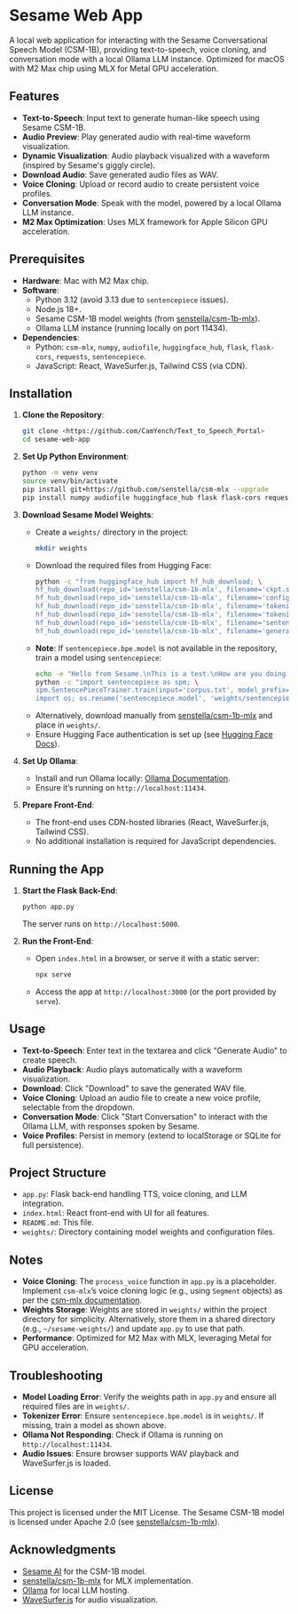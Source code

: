 # Sesame Web App

A local web application for interacting with the Sesame Conversational Speech Model (CSM-1B), providing text-to-speech, voice cloning, and conversation mode with a local Ollama LLM instance. Optimized for macOS with M2 Max chip using MLX for Metal GPU acceleration.

## Features
- **Text-to-Speech**: Input text to generate human-like speech using Sesame CSM-1B.
- **Audio Preview**: Play generated audio with real-time waveform visualization.
- **Dynamic Visualization**: Audio playback visualized with a waveform (inspired by Sesame's giggly circle).
- **Download Audio**: Save generated audio files as WAV.
- **Voice Cloning**: Upload or record audio to create persistent voice profiles.
- **Conversation Mode**: Speak with the model, powered by a local Ollama LLM instance.
- **M2 Max Optimization**: Uses MLX framework for Apple Silicon GPU acceleration.

## Prerequisites
- **Hardware**: Mac with M2 Max chip.
- **Software**:
  - Python 3.12 (avoid 3.13 due to `sentencepiece` issues).
  - Node.js 18+.
  - Sesame CSM-1B model weights (from [senstella/csm-1b-mlx](https://huggingface.co/senstella/csm-1b-mlx)).
  - Ollama LLM instance (running locally on port 11434).
- **Dependencies**:
  - Python: `csm-mlx`, `numpy`, `audiofile`, `huggingface_hub`, `flask`, `flask-cors`, `requests`, `sentencepiece`.
  - JavaScript: React, WaveSurfer.js, Tailwind CSS (via CDN).

## Installation

1. **Clone the Repository**:
   ```bash
   git clone <https://github.com/CamYench/Text_to_Speech_Portal>
   cd sesame-web-app
   ```

2. **Set Up Python Environment**:
   ```bash
   python -m venv venv
   source venv/bin/activate
   pip install git+https://github.com/senstella/csm-mlx --upgrade
   pip install numpy audiofile huggingface_hub flask flask-cors requests sentencepiece
   ```

3. **Download Sesame Model Weights**:
   - Create a `weights/` directory in the project:
     ```bash
     mkdir weights
     ```
   - Download the required files from Hugging Face:
     ```bash
     python -c "from huggingface_hub import hf_hub_download; \
     hf_hub_download(repo_id='senstella/csm-1b-mlx', filename='ckpt.safetensors', local_dir='weights'); \
     hf_hub_download(repo_id='senstella/csm-1b-mlx', filename='config.json', local_dir='weights'); \
     hf_hub_download(repo_id='senstella/csm-1b-mlx', filename='tokenizer.json', local_dir='weights'); \
     hf_hub_download(repo_id='senstella/csm-1b-mlx', filename='tokenizer_config.json', local_dir='weights'); \
     hf_hub_download(repo_id='senstella/csm-1b-mlx', filename='sentencepiece.bpe.model', local_dir='weights'); \
     hf_hub_download(repo_id='senstella/csm-1b-mlx', filename='generation_config.json', local_dir='weights')"
     ```
   - **Note**: If `sentencepiece.bpe.model` is not available in the repository, train a model using `sentencepiece`:
     ```bash
     echo -e "Hello from Sesame.\nThis is a test.\nHow are you doing today?" > corpus.txt
     python -c "import sentencepiece as spm; \
     spm.SentencePieceTrainer.train(input='corpus.txt', model_prefix='sentencepiece', vocab_size=1000, model_type='bpe', character_coverage=1.0); \
     import os; os.rename('sentencepiece.model', 'weights/sentencepiece.bpe.model')"
     ```
   - Alternatively, download manually from [senstella/csm-1b-mlx](https://huggingface.co/senstella/csm-1b-mlx) and place in `weights/`.
   - Ensure Hugging Face authentication is set up (see [Hugging Face Docs](https://huggingface.co/docs/hub/security-tokens)).

4. **Set Up Ollama**:
   - Install and run Ollama locally: [Ollama Documentation](https://ollama.ai/).
   - Ensure it’s running on `http://localhost:11434`.

5. **Prepare Front-End**:
   - The front-end uses CDN-hosted libraries (React, WaveSurfer.js, Tailwind CSS).
   - No additional installation is required for JavaScript dependencies.

## Running the App

1. **Start the Flask Back-End**:
   ```bash
   python app.py
   ```
   The server runs on `http://localhost:5000`.

2. **Run the Front-End**:
   - Open `index.html` in a browser, or serve it with a static server:
     ```bash
     npx serve
     ```
   - Access the app at `http://localhost:3000` (or the port provided by `serve`).

## Usage
- **Text-to-Speech**: Enter text in the textarea and click "Generate Audio" to create speech.
- **Audio Playback**: Audio plays automatically with a waveform visualization.
- **Download**: Click "Download" to save the generated WAV file.
- **Voice Cloning**: Upload an audio file to create a new voice profile, selectable from the dropdown.
- **Conversation Mode**: Click "Start Conversation" to interact with the Ollama LLM, with responses spoken by Sesame.
- **Voice Profiles**: Persist in memory (extend to localStorage or SQLite for full persistence).

## Project Structure
- `app.py`: Flask back-end handling TTS, voice cloning, and LLM integration.
- `index.html`: React front-end with UI for all features.
- `README.md`: This file.
- `weights/`: Directory containing model weights and configuration files.

## Notes
- **Voice Cloning**: The `process_voice` function in `app.py` is a placeholder. Implement `csm-mlx`’s voice cloning logic (e.g., using `Segment` objects) as per the [csm-mlx documentation](https://github.com/senstella/csm-mlx).
- **Weights Storage**: Weights are stored in `weights/` within the project directory for simplicity. Alternatively, store them in a shared directory (e.g., `~/sesame-weights/`) and update `app.py` to use that path.
- **Performance**: Optimized for M2 Max with MLX, leveraging Metal for GPU acceleration.

## Troubleshooting
- **Model Loading Error**: Verify the weights path in `app.py` and ensure all required files are in `weights/`.
- **Tokenizer Error**: Ensure `sentencepiece.bpe.model` is in `weights/`. If missing, train a model as shown above.
- **Ollama Not Responding**: Check if Ollama is running on `http://localhost:11434`.
- **Audio Issues**: Ensure browser supports WAV playback and WaveSurfer.js is loaded.

## License
This project is licensed under the MIT License. The Sesame CSM-1B model is licensed under Apache 2.0 (see [senstella/csm-1b-mlx](https://huggingface.co/senstella/csm-1b-mlx)).

## Acknowledgments
- [Sesame AI](https://github.com/SesameAILabs) for the CSM-1B model.
- [senstella/csm-1b-mlx](https://github.com/senstella/csm-mlx) for MLX implementation.
- [Ollama](https://ollama.ai/) for local LLM hosting.
- [WaveSurfer.js](https://wavesurfer-js.org/) for audio visualization.
